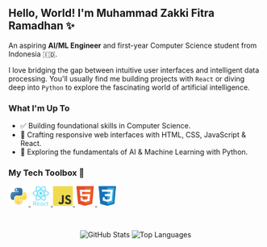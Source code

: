 ## Hello, World! I'm Muhammad Zakki Fitra Ramadhan ✨

An aspiring **AI/ML Engineer** and first-year Computer Science student from Indonesia 🇮🇩.

I love bridging the gap between intuitive user interfaces and intelligent data processing. You'll usually find me building projects with `React` or diving deep into `Python` to explore the fascinating world of artificial intelligence.

### What I'm Up To
- ✅ Building foundational skills in Computer Science.
- 🎨 Crafting responsive web interfaces with HTML, CSS, JavaScript & React.
- 🧠 Exploring the fundamentals of AI & Machine Learning with Python.

### My Tech Toolbox 🧰
<p align="left">
  <a href="https://www.python.org" target="_blank" rel="noreferrer"> <img src="https://raw.githubusercontent.com/devicons/devicon/master/icons/python/python-original.svg" alt="python" width="40" height="40"/> </a>
  <a href="https://reactjs.org/" target="_blank" rel="noreferrer"> <img src="https://raw.githubusercontent.com/devicons/devicon/master/icons/react/react-original-wordmark.svg" alt="react" width="40" height="40"/> </a>
  <a href="https://developer.mozilla.org/en-US/docs/Web/JavaScript" target="_blank" rel="noreferrer"> <img src="https://raw.githubusercontent.com/devicons/devicon/master/icons/javascript/javascript-original.svg" alt="javascript" width="40" height="40"/> </a>
  <a href="https://www.w3.org/html/" target="_blank" rel="noreferrer"> <img src="https://raw.githubusercontent.com/devicons/devicon/master/icons/html5/html5-original.svg" alt="html5" width="40" height="40"/> </a>
  <a href="https://www.w3.org/css/" target="_blank" rel="noreferrer"> <img src="https://raw.githubusercontent.com/devicons/devicon/master/icons/css3/css3-original.svg" alt="css3" width="40" height="40"/> </a>
</p>

<br/>
<p align="center">
  <img src="https://github-readme-stats.vercel.app/api?username=ramadhanzakki&show_icons=true&theme=tokyonight" alt="GitHub Stats" />
  <img src="https://github-readme-stats.vercel.app/api/top-langs/?username=ramadhanzakki&layout=compact&theme=tokyonight" alt="Top Languages" />
</p>
